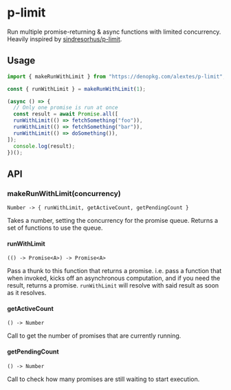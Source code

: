 # p-limit

Run multiple promise-returning & async functions with limited concurrency.
Heavily inspired by [sindresorhus/p-limit](https://github.com/sindresorhus/p-limit).

## Usage

```ts
import { makeRunWithLimit } from "https://denopkg.com/alextes/p-limit";

const { runWithLimit } = makeRunWithLimit(1);

(async () => {
  // Only one promise is run at once
  const result = await Promise.all([
  runWithLimit(() => fetchSomething("foo")),
  runWithLimit(() => fetchSomething("bar")),
  runWithLimit(() => doSomething()),
]);
  console.log(result);
})();
```

## API

### makeRunWithLimit(concurrency)
`Number -> { runWithLimit, getActiveCount, getPendingCount }`

Takes a number, setting the concurrency for the promise queue. Returns a set of functions to use the queue.

#### runWithLimit
`(() -> Promise<A>) -> Promise<A>`

Pass a thunk to this function that returns a promise. i.e. pass a function that when invoked, kicks off an asynchronous computation, and if you need the result, returns a promise. `runWithLimit` will resolve with said result as soon as it resolves.

#### getActiveCount
`() -> Number`

Call to get the number of promises that are currently running.

#### getPendingCount
`() -> Number`

Call to check how many promises are still waiting to start execution.
